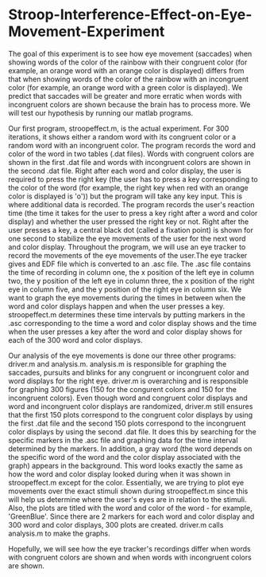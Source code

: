 # Stroop-Interference-Effect-on-Eye-Movement-Experiment
The goal of this experiment is to see how eye movement (saccades) when showing words of the color of the rainbow with their congruent color (for example, an orange word with an orange color is displayed) differs from that when showing words of the color of the rainbow with an incongruent color (for example, an orange word with a green color is displayed). We predict that saccades will be greater and more erratic when words with incongruent colors are shown because the brain has to process more. 
We will test our hypothesis by running our matlab programs. 

Our first program, stroopeffect.m, is the actual experiment. For 300 iterations, it shows either a random word with its congruent color or a random word with an incongruent color. The program records the word and color of the word in two tables (.dat files). Words with congruent colors are shown in the first .dat file and words with incongruent colors are shown in the second .dat file. Right after each word and color display, the user is required to press the right key (the user has to press a key corresponding to the color of the word (for example, the right key when red with an orange color is displayed is 'o')) but the program will take any key input. This is where additional data is recorded. The program records the user's reaction time (the time it takes for the user to press a key right after a word and color display) and whether the user pressed the right key or not. Right after the user presses a key, a central black dot (called a fixation point) is shown for one second to stabilize the eye movements of the user for the next word and color display. Throughout the program, we will use an eye tracker to record the movements of the eye movements of the user.The eye tracker gives and EDF file which is converted to an .asc file. The .asc file contains the time of recording in column one, the x position of the left eye in column two, the y position of the left eye in column three, the x position of the right eye in column five, and the y position of the right eye in column six. We want to graph the eye movements during the times in between when the word and color displays happen and when the user presses a key. stroopeffect.m determines these time intervals by putting markers in the .asc corresponding to the time a word and color display shows and the time when the user presses a key after the word and color display shows for each of the 300 word and color displays.

Our analysis of the eye movements is done our three other programs: driver.m and analysis.m. analysis.m is responsible for graphing the saccades, pursuits and blinks for any congruent or incongruent color and word displays for the right eye. driver.m is overarching and is responsible for graphing 300 figures (150 for the congurent colors and 150 for the incongruent colors). Even though word and congruent color displays and word and incongruent color displays are randomized, driver.m still ensures that the first 150 plots correspond to the congruent color displays by using the first .dat file and the second 150 plots correspond to the incongruent color displays by using the second .dat file. It does this by searching for the specific markers in the .asc file and graphing data for the time interval determined by the markers. In addition, a gray word (the word depends on the specific word of the word and the color display associated with the graph) appears in the background. This word looks exactly the same as how the word and color display looked during when it was shown in stroopeffect.m except for the color. Essentially, we are trying to plot eye movements over the exact stimuli shown during stroopeffect.m since this will help us determine where the user's eyes are in relation to the stimuli. Also, the plots are titled with the word and color of the word - for example, 'GreenBlue'. Since there are 2 markers for each word and color display and 300 word and color displays, 300 plots are created. driver.m calls analysis.m to make the graphs. 

Hopefully, we will see how the eye tracker's recordings differ when words with congruent colors are shown and when words with incongruent colors are shown. 
 
